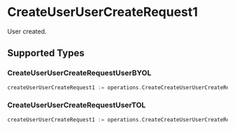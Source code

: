 # CreateUserUserCreateRequest1

User created.


## Supported Types

### CreateUserUserCreateRequestUserBYOL

```go
createUserUserCreateRequest1 := operations.CreateCreateUserUserCreateRequest1CreateUserUserCreateRequestUserBYOL(operations.CreateUserUserCreateRequestUserBYOL{/* values here */})
```

### CreateUserUserCreateRequestUserTOL

```go
createUserUserCreateRequest1 := operations.CreateCreateUserUserCreateRequest1CreateUserUserCreateRequestUserTOL(operations.CreateUserUserCreateRequestUserTOL{/* values here */})
```

